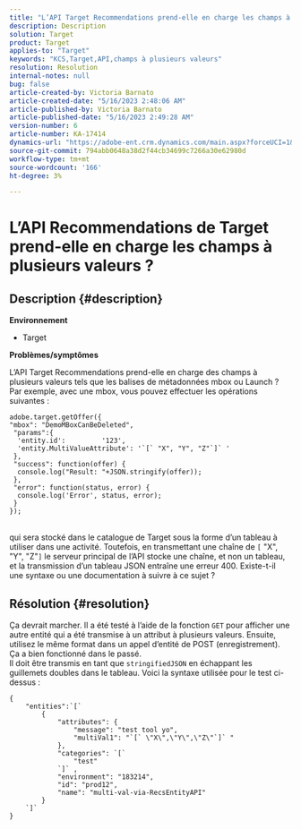 ```yaml
---
title: "L’API Target Recommendations prend-elle en charge les champs à plusieurs valeurs ?"
description: Description
solution: Target
product: Target
applies-to: "Target"
keywords: "KCS,Target,API,champs à plusieurs valeurs"
resolution: Resolution
internal-notes: null
bug: false
article-created-by: Victoria Barnato
article-created-date: "5/16/2023 2:48:06 AM"
article-published-by: Victoria Barnato
article-published-date: "5/16/2023 2:49:28 AM"
version-number: 6
article-number: KA-17414
dynamics-url: "https://adobe-ent.crm.dynamics.com/main.aspx?forceUCI=1&pagetype=entityrecord&etn=knowledgearticle&id=01b2ed10-94f3-ed11-8848-6045bd006ce9"
source-git-commit: 794abb0648a38d2f44cb34699c7266a30e62980d
workflow-type: tm+mt
source-wordcount: '166'
ht-degree: 3%

---
```


# L’API Recommendations de Target prend-elle en charge les champs à plusieurs valeurs ?

## Description {#description}

<b>Environnement</b>
- Target


<b>Problèmes/symptômes</b>

L’API Target Recommendations prend-elle en charge des champs à plusieurs valeurs tels que les balises de métadonnées mbox ou Launch ? Par exemple, avec une mbox, vous pouvez effectuer les opérations suivantes :


```
adobe.target.getOffer({
"mbox": "DemoMBoxCanBeDeleted",
 "params":{
  'entity.id':         '123',   
  'entity.MultiValueAttribute': '`[` "X", "Y", "Z"`]` '
 },
 "success": function(offer) {
  console.log("Result: "+JSON.stringify(offer));
 },
 "error": function(status, error) {
  console.log('Error', status, error);
 }
});
```

<br>qui sera stocké dans le catalogue de Target sous la forme d’un tableau à utiliser dans une activité. Toutefois, en transmettant une chaîne de `[` &quot;X&quot;, &quot;Y&quot;, &quot;Z&quot;`]`  le serveur principal de l’API stocke une chaîne, et non un tableau, et la transmission d’un tableau JSON entraîne une erreur 400. Existe-t-il une syntaxe ou une documentation à suivre à ce sujet ?

## Résolution {#resolution}


Ça devrait marcher. Il a été testé à l’aide de la fonction `GET` pour afficher une autre entité qui a été transmise à un attribut à plusieurs valeurs. Ensuite, utilisez le même format dans un appel d’entité de POST (enregistrement). Ça a bien fonctionné dans le passé.
<br>Il doit être transmis en tant que `stringifiedJSON` en échappant les guillemets doubles dans le tableau. Voici la syntaxe utilisée pour le test ci-dessus :<br>

```
{
    "entities":`[` 
        {
            "attributes": {
                "message": "test tool yo",
                "multiVal1": "`[` \"X\",\"Y\",\"Z\"`]` "
            },
            "categories": `[` 
                "test"
            `]` ,
            "environment": "183214",
            "id": "prod12",
            "name": "multi-val-via-RecsEntityAPI"
        }
    `]` 
}
```

